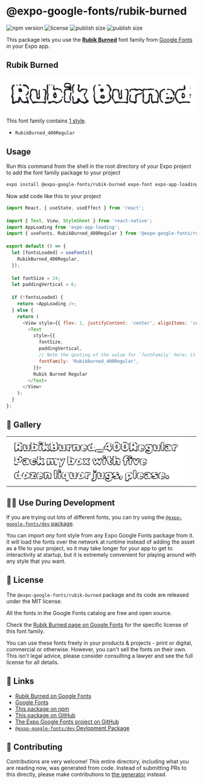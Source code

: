 # @expo-google-fonts/rubik-burned

![npm version](https://flat.badgen.net/npm/v/@expo-google-fonts/rubik-burned)
![license](https://flat.badgen.net/github/license/expo/google-fonts)
![publish size](https://flat.badgen.net/packagephobia/install/@expo-google-fonts/rubik-burned)
![publish size](https://flat.badgen.net/packagephobia/publish/@expo-google-fonts/rubik-burned)

This package lets you use the [**Rubik Burned**](https://fonts.google.com/specimen/Rubik+Burned) font family from [Google Fonts](https://fonts.google.com/) in your Expo app.

## Rubik Burned

![Rubik Burned](./font-family.png)

This font family contains [1 style](#-gallery).

- `RubikBurned_400Regular`

## Usage

Run this command from the shell in the root directory of your Expo project to add the font family package to your project
```sh
expo install @expo-google-fonts/rubik-burned expo-font expo-app-loading
```

Now add code like this to your project
```js
import React, { useState, useEffect } from 'react';

import { Text, View, StyleSheet } from 'react-native';
import AppLoading from 'expo-app-loading';
import { useFonts, RubikBurned_400Regular } from '@expo-google-fonts/rubik-burned';

export default () => {
  let [fontsLoaded] = useFonts({
    RubikBurned_400Regular,
  });

  let fontSize = 24;
  let paddingVertical = 6;

  if (!fontsLoaded) {
    return <AppLoading />;
  } else {
    return (
      <View style={{ flex: 1, justifyContent: 'center', alignItems: 'center' }}>
        <Text
          style={{
            fontSize,
            paddingVertical,
            // Note the quoting of the value for `fontFamily` here; it expects a string!
            fontFamily: 'RubikBurned_400Regular',
          }}>
          Rubik Burned Regular
        </Text>
      </View>
    );
  }
};

```

## 🔡 Gallery


||||
|-|-|-|
|![RubikBurned_400Regular](./RubikBurned_400Regular.ttf.png)||||


## 👩‍💻 Use During Development

If you are trying out lots of different fonts, you can try using the [`@expo-google-fonts/dev` package](https://github.com/expo/google-fonts/tree/master/font-packages/dev#readme).

You can import *any* font style from any Expo Google Fonts package from it. It will load the fonts
over the network at runtime instead of adding the asset as a file to your project, so it may take longer
for your app to get to interactivity at startup, but it is extremely convenient
for playing around with any style that you want.

## 📖 License

The `@expo-google-fonts/rubik-burned` package and its code are released under the MIT license.

All the fonts in the Google Fonts catalog are free and open source.

Check the [Rubik Burned page on Google Fonts](https://fonts.google.com/specimen/Rubik+Burned) for the specific license of this font family.

You can use these fonts freely in your products & projects - print or digital, commercial or otherwise. However, you can't sell the fonts on their own. This isn't legal advice, please consider consulting a lawyer and see the full license for all details.

## 🔗 Links

- [Rubik Burned on Google Fonts](https://fonts.google.com/specimen/Rubik+Burned)
- [Google Fonts](https://fonts.google.com/)
- [This package on npm](https://www.npmjs.com/package/@expo-google-fonts/rubik-burned)
- [This package on GitHub](https://github.com/expo/google-fonts/tree/master/font-packages/rubik-burned)
- [The Expo Google Fonts project on GitHub](https://github.com/expo/google-fonts)
- [`@expo-google-fonts/dev` Devlopment Package](https://github.com/expo/google-fonts/tree/master/font-packages/dev)

## 🤝 Contributing

Contributions are very welcome! This entire directory, including what you are reading now, was generated from code. Instead of submitting PRs to this directly, please make contributions to [the generator](https://github.com/expo/google-fonts/tree/master/packages/generator) instead.
